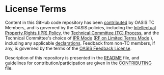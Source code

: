 # License Terms

Content in this GitHub code repository has been [contributed](https://www.oasis-open.org/policies-guidelines/ipr#def-contribution) by OASIS TC Members, and is governed by the OASIS policies, including the [Intellectual Property Rights (IPR) Policy](https://www.oasis-open.org/policies-guidelines/ipr), the [Technical Committee (TC) Process](https://www.oasis-open.org/policies-guidelines/tc-process-2017-05-26/), and the Technical Committee's choice of [IPR Mode](https://www.oasis-open.org/policies-guidelines/ipr#def-ipr-mode) ([RF on Limited Terms Mode](https://www.oasis-open.org/policies-guidelines/ipr#RF-on-Limited-Mode) ), including any applicable [declarations](https://www.oasis-open.org/committees/ubl/ipr.php). Feedback from non-TC members, if any, is governed by the terms of the [OASIS Feedback License](https://www.oasis-open.org/policies-guidelines/ipr#appendixa"). 

Description of this repository is presented in the [README](https://github.com/oasis-tcs/ubl-codelists/blob/main/README.md) file, and guidelines for contribution/participation are given in the [CONTRIBUTING](https://github.com/oasis-tcs/ubl-codelists/blob/main/CONTRIBUTING.md) file.
